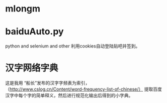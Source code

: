 # mlongm
# baiduAuto.py
python and selenium and other
利用cookies自动登陆贴吧并签到。
# 汉字网络字典
这是我用
“船长”发布的汉字字频表为索引，
（http://www.cslog.cn/Content/word-frequency-list-of-chinese/）
提取百度汉字中每个字的简单释义，然后进行规范化输出后得到的小字典。
